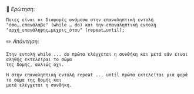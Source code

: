 📌 *Ερώτηση*:  
 
`Ποιες είναι οι διαφορές ανάμεσα στην επαναληπτική εντολή "όσο….επανάλαβε" (while … do) και την
επαναληπτική εντολή "αρχή_επανάληψης…μέχρις_ότου" (repeat…until);`
 
✏️ *Απάντηση*: 

```
Στην εντολή while ... do πρώτα ελέγχεται η συνθήκη και μετά εάν έιναι αληθής εκτελείραι το σώμα
της δομής, αλλιώς οχι.

Η στην επαναληπτική εντολή repeat ... until πρώτα εκτελείται μια φορά το σώμα της δομής και 
μετά ελέγχεται η συνθήκη.
```
 
